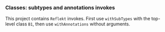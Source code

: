 ### Classes: subtypes and annotations invokes

This project contains `Reflekt` invokes. 
First use `withSubTypes` with the top-level class `B1`, 
then use `withAnnotations` without arguments.
